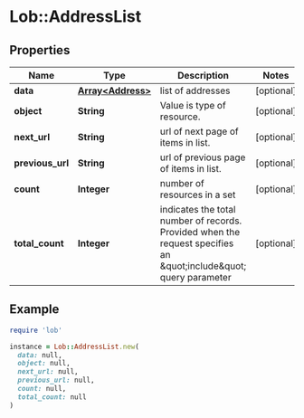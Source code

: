 # Lob::AddressList

## Properties

| Name | Type | Description | Notes |
| ---- | ---- | ----------- | ----- |
| **data** | [**Array&lt;Address&gt;**](Address.md) | list of addresses | [optional] |
| **object** | **String** | Value is type of resource. | [optional] |
| **next_url** | **String** | url of next page of items in list. | [optional] |
| **previous_url** | **String** | url of previous page of items in list. | [optional] |
| **count** | **Integer** | number of resources in a set | [optional] |
| **total_count** | **Integer** | indicates the total number of records. Provided when the request specifies an \&quot;include\&quot; query parameter | [optional] |

## Example

```ruby
require 'lob'

instance = Lob::AddressList.new(
  data: null,
  object: null,
  next_url: null,
  previous_url: null,
  count: null,
  total_count: null
)
```

